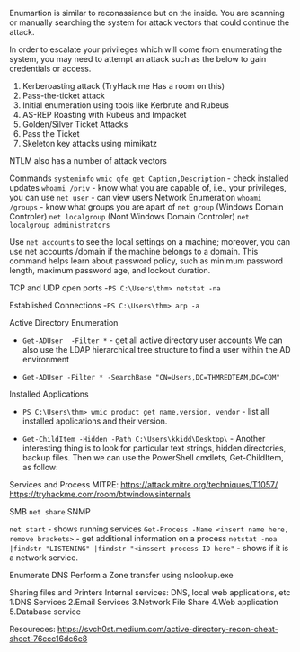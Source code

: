 Enumartion is similar to reconassiance but on the inside. You are scanning or manually searching the system for attack vectors that could continue the attack.

In order to escalate your privileges which will come from enumerating the system, you may need to attempt an attack such as the below to gain credentials or access.

1. Kerberoasting attack (TryHack me Has a room on this) 
2. Pass-the-ticket attack
3. Initial enumeration using tools like Kerbrute and Rubeus
4. AS-REP Roasting with Rubeus and Impacket
5. Golden/Silver Ticket Attacks
6. Pass the Ticket
7. Skeleton key attacks using mimikatz

NTLM also has a number of attack vectors

Commands 
``systeminfo`` 
``wmic qfe get Caption,Description`` - check installed updates 
``whoami /priv`` - know what you are capable of, i.e., your privileges, you can use
`net user` - can view users
Network Enumeration
`whoami /groups` - know what groups you are apart of
`net group` (Windows Domain Controler) 
`net localgroup` (Nont Windows Domain Controler) 
`net localgroup administrators`

Use `net accounts` to see the local settings on a machine; moreover, you can use net accounts /domain if the machine belongs to a domain. This command helps learn about password policy, such as minimum password length, maximum password age, and lockout duration.

TCP and UDP open ports
-```PS C:\Users\thm> netstat -na```

Established Connections
-```PS C:\Users\thm> arp -a```

Active Directory Enumeration

- ```Get-ADUser  -Filter *``` -  get all active directory user accounts
We can also use the LDAP hierarchical tree structure to find a user within the AD environment

- ``Get-ADUser -Filter * -SearchBase "CN=Users,DC=THMREDTEAM,DC=COM"``

Installed Applications

- ``PS C:\Users\thm> wmic product get name,version, vendor`` - list all installed applications and their version.

- ``Get-ChildItem -Hidden -Path C:\Users\kkidd\Desktop\`` - Another interesting thing is to look for particular text strings, hidden directories, backup files. Then we can use the PowerShell cmdlets, Get-ChildItem, as follow:



Services and Process
MITRE: https://attack.mitre.org/techniques/T1057/
https://tryhackme.com/room/btwindowsinternals



SMB
``net share`` 
SNMP


`net start` - shows running services 
`Get-Process -Name <insert name here, remove brackets>` - get additional information on a process 
`netstat -noa |findstr "LISTENING" |findstr "<inssert process ID here"` - shows if it is a network service.

Enumerate DNS
Perform a Zone transfer using nslookup.exe


Sharing files and Printers
Internal services: DNS, local web applications, etc
1.DNS Services
2.Email Services
3.Network File Share
4.Web application
5.Database service





Resoureces: 
https://svch0st.medium.com/active-directory-recon-cheat-sheet-76ccc16dc6e8
